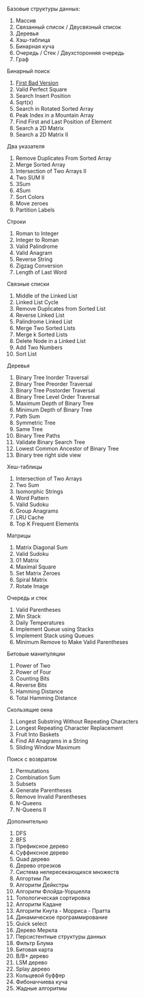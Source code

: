Базовые структуры данных:
1) Массив
2) Связанный список / Двусвязный список
3) Деревья
4) Хэш-таблица
5) Бинарная куча
6) Очередь / Стек / Двухсторонняя очередь
7) Граф

Бинарный поиск
1) [First Bad Version](https://leetcode.com/problems/first-bad-version)
2) Valid Perfect Square
3) Search Insert Position
4) Sqrt(x)
5) Search in Rotated Sorted Array
6) Peak Index in a Mountain Array
7) Find First and Last Position of Element
8) Search a 2D Matrix
9) Search a 2D Matrix II

Два указателя
1) Remove Duplicates From Sorted Array
2) Merge Sorted Array
3) Intersection of Two Arrays II
4) Two SUM II
5) 3Sum
6) 4Sum
7) Sort Colors
8) Move zeroes
9) Partition Labels

Строки
1) Roman to Integer
2) Integer to Roman
3) Valid Palindrome
4) Valid Anagram
5) Reverse String
6) Zigzag Conversion
7) Length of Last Word

Связные списки
1) Middle of the Linked List
2) Linked List Cycle
3) Remove Duplicates from Sorted List
4) Reverse Linked List
5) Palindrome Linked List
6) Merge Two Sorted Lists
7) Merge k Sorted Lists
8) Delete Node in a Linked List
9) Add Two Numbers
10) Sort List

Деревья
1) Binary Tree Inorder Traversal
2) Binary Tree Preorder Traversal
3) Binary Tree Postorder Traversal
4) Binary Tree Level Order Traversal
5) Maximum Depth of Binary Tree
6) Minimum Depth of Binary Tree
7) Path Sum
8) Symmetric Tree
9) Same Tree
10) Binary Tree Paths
11) Validate Binary Search Tree
12) Lowest Common Ancestor of Binary Tree
13) Binary tree right side view

Хеш-таблицы
1) Intersection of Two Arrays
2) Two Sum
3) Isomorphic Strings
4) Word Pattern
5) Valid Sudoku
6) Group Anagrams
7) LRU Cache
8) Top K Frequent Elements

Матрицы
1) Matrix Diagonal Sum
2) Valid Sudoku
3) 01 Matrix
4) Maximal Square
5) Set Matrix Zeroes
6) Spiral Matrix
7) Rotate Image

Очередь и стек
1) Valid Parentheses
2) Min Stack
3) Daily Temperatures
4) Implement Queue using Stacks
5) Implement Stack using Queues
6) Minimum Remove to Make Valid Parentheses

Битовые манипуляции
1) Power of Two
2) Power of Four
3) Counting Bits
4) Reverse Bits
5) Hamming Distance
6) Total Hamming Distance

Скользящие окна
1) Longest Substring Without Repeating Characters
2) Longest Repeating Character Replacement
3) Fruit Into Baskets
4) Find All Anagrams in a String
5) Sliding Window Maximum

Поиск с возвратом
1) Permutations
2) Combination Sum
3) Subsets
4) Generate Parentheses
5) Remove Invalid Parentheses
6) N-Queens
7) N-Queens II

Дополнительно
1) DFS
2) BFS
3) Префиксное дерево
4) Суффиксное дерево
5) Quad дерево
6) Дерево отрезков
7) Система непересекающихся множеств
8) Алгортим Ли
9) Алгоритм Дейкстры
10) Алгоритм Флойда-Уоршелла
11) Топологическая сортировка
12) Алгоритм Кадане
13) Алгоритм Кнута - Морриса - Пратта
14) Динамическое программирование
15) Quick select
16) Дерево Меркла
17) Персистентные структуры данных
18) Фильтр Блума
19) Битовая карта
20) B/B+ дерево
21) LSM дерево
22) Splay дерево
23) Кольцевой буффер
24) Фибоначчиева куча
25) Жадные алгоритмы
